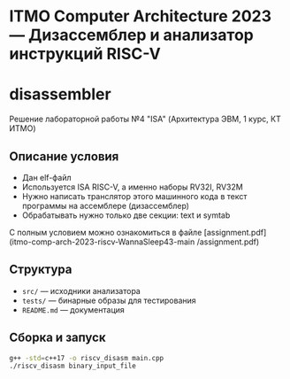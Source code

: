 # ITMO Computer Architecture 2023 — Дизассемблер и анализатор инструкций RISC-V

# disassembler
Решение лабораторной работы №4 "ISA" (Архитектура ЭВМ, 1 курс, КТ ИТМО)
## Описание условия
* Дан elf-файл 
* Используется ISA RISC-V, а именно наборы RV32I, RV32M
* Нужно написать транслятор этого машинного кода в текст программы на ассемблере (дизассемблер)
* Обрабатывать нужно только две секции: text и symtab

С полным условием можно ознакомиться в файле [assignment.pdf](itmo-comp-arch-2023-riscv-WannaSleep43-main
/assignment.pdf)

## Структура
- `src/` — исходники анализатора
- `tests/` — бинарные образы для тестирования
- `README.md` — документация

## Сборка и запуск
```bash
g++ -std=c++17 -o riscv_disasm main.cpp
./riscv_disasm binary_input_file
